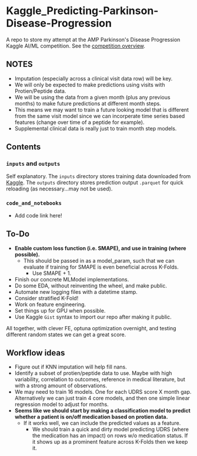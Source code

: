 # Kaggle_Predicting-Parkinson-Disease-Progression

A repo to store my attempt at the AMP Parkinson's Disease Progression Kaggle AI/ML competition. See the [competition overview](https://www.kaggle.com/competitions/amp-parkinsons-disease-progression-prediction/overview).


## NOTES
* Imputation (especially across a clinical visit data row) will be key.
* We will only be expected to make predictions using visits with Protien/Peptide data.
* We will be using the data from a given month (plus any previous months) to make future predictions at different month steps.
* This means we may want to train a future looking model that is different from the same visit model since we can incorperate time series based features (change over time of a peptide for example).
* Supplemental clinical data is really just to train month step models.

## Contents

### `inputs` and `outputs`

Self explanatory. The `inputs` directory stores training data downloaded from [Kaggle](https://www.kaggle.com/competitions/amp-parkinsons-disease-progression-prediction/data). The `outputs` directory stores prediction output `.parquet` for quick reloading (as necessary...may not be used).

### `code_and_notebooks`

* Add code link here!

## To-Do

* **Enable custom loss function (i.e. SMAPE), and use in training (where possible).**
  * This should be passed in as a model_param, such that we can evaluate if training for SMAPE is even beneficial across K-Folds.
    * Use SMAPE + 1.
* Finish our concrete MLModel implementations.
* Do some EDA, without reinventing the wheel, and make public.
* Automate new logging files with a datetime stamp.
* Consider stratified K-Fold!
* Work on feature engineering.
* Set things up for GPU when possible.
* Use Kaggle `Gist` syntax to import our repo after making it public.

All together, with clever FE, optuna optimization overnight, and testing different random states we can get a great score.

## Workflow ideas

* Figure out if KNN imputation will help fill nans.
* Identify a subset of protien/peptide data to use. Maybe with high variability, correlation to outcomes, reference in medical literature, but with a strong amount of observations.
* We may need to train 16 models. One for each UDRS score X month gap. Alternatively we can just train 4 core models, and then one simple linear regression model to adjust for months.
* **Seems like we should start by making a classification model to predict whether a patient is on/off medication based on protien data.**
  * If it works well, we can include the predicted values as a feature.
    * We should train a quick and dirty model predicting UDRS (where the medication has an impact) on rows w/o medication status. If it shows up as a prominent feature across K-Folds then we keep it. 